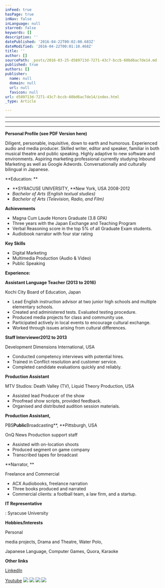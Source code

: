 ```yaml
---
inFeed: true
hasPage: true
inNav: false
inLanguage: null
starred: false
keywords: []
description: ''
datePublished: '2016-04-22T00:02:00.683Z'
dateModified: '2016-04-22T00:01:10.468Z'
title: ''
author: []
sourcePath: _posts/2016-03-25-d589713d-7271-43c7-bccb-60bd6ac7de14.md
published: true
authors: []
publisher:
  name: null
  domain: null
  url: null
  favicon: null
url: d589713d-7271-43c7-bccb-60bd6ac7de14/index.html
_type: Article

---
```

****

****

****

**Personal Profile (see PDF Version here)**

Diligent, personable, inquisitive, down to earth and humorous. Experienced audio and media producer. Skilled writer, editor and speaker, familiar in both musical theatre and public speaking. Highly adaptive to new software and environments. Aspiring marketing professional currently studying Inbound Marketing as well as Google Adwords. Conversationally and culturally bilingual in Japanese. 

**Education: **

* **SYRACUSE UNIVERSITY, **New York, USA 2008-2012
* _Bachelor of Arts (English textual studies)_
* _Bachelor of Arts (Television, Radio, and Film)_

**Achievements**

* Magna Cum Laude Honors Graduate (3.8 GPA)
* Three years with the Japan Exchange and Teaching Program
* Verbal Reasoning score in the top 5% of all Graduate Exam students.
* Audiobook narrator with four star rating

**Key Skills**

* Digital Marketing
* Multimedia Production (Audio & Video)
* Public Speaking

**Experience:**

**Assistant Language Teacher (2013 to 2016)**

Kochi City Board of Education, Japan

* Lead English instruction advisor at two junior high schools and multiple elementary schools.
* Created and administered tests. Evaluated testing procedure.
* Produced media projects for class and community use.
* Participated actively in local events to encourage cultural exchange.
* Worked through issues arising from cultural differences.

**Staff Interviewer2012 to 2013**

Development Dimensions International, USA

* Conducted competency interviews with potential hires.
* Trained in Conflict resolution and customer service.
* Completed candidate evaluations quickly and reliably.

**Production Assistant**

MTV Studios: Death Valley (TV), Liquid Theory Production, USA

* Assisted lead Producer of the show
* Proofread show scripts, provided feedback.
* Organised and distributed audition session materials.

**Production Assistant,**

PBS****Public****Broadcasting**, **Pittsburgh, USA

OnQ News Production support staff

* Assisted with on-location shoots
* Produced segment on game company
* Transcribed tapes for broadcast

**Narrator, **

Freelance and Commercial

* ACX Audiobooks, freelance narration
* Three books produced and narrated
* Commercial clients: a football team, a law firm, and a startup.

**IT Representative**

: Syracuse University

**Hobbies/Interests**

Personal

media projects, Drama and Theatre, Water Polo, 

Japanese Language, Computer Games, Quora, Karaoke

**Other links**

[LinkedIn][0]

[Youtube][1]
![](https://the-grid-user-content.s3-us-west-2.amazonaws.com/8693e699-7e58-4815-a869-d669a8ad9cf2.jpg)
![](https://the-grid-user-content.s3-us-west-2.amazonaws.com/069d05fb-1abc-4df6-a17d-0e515775d22e.jpg)
![](https://the-grid-user-content.s3-us-west-2.amazonaws.com/8c9009bc-b134-4e8b-8f84-6f4e7f316f07.jpg)
![](https://the-grid-user-content.s3-us-west-2.amazonaws.com/ef25d1e6-dc13-40b7-bb29-6f61f00e746a.jpg)

[0]: https://www.linkedin.com/in/mschenker1
[1]: https://www.youtube.com/user/SchenkerSyracuse